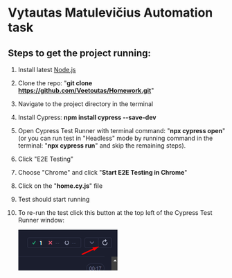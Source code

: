 # Vytautas Matulevičius Automation task

## Steps to get the project running:
1. Install latest [Node.js ](https://nodejs.org/)
2. Clone the repo: "**git clone https://github.com/Veetoutas/Homework.git**"
3. Navigate to the project directory in the terminal
4. Install Cypress: **npm install cypress --save-dev**
5. Open Cypress Test Runner with terminal command: "**npx cypress open**" (or you can run test in "Headless" mode by running command in the terminal: "**npx cypress run**" and skip the remaining steps).
6. Click "E2E Testing"
7. Choose "Chrome" and click "**Start E2E Testing in Chrome**"
8. Click on the "**home.cy.js**" file
9. Test should start running
10. To re-run the test click this button at the top left of the Cypress Test Runner window:

    ![alt text](image.png)

